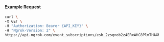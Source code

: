 <!-- Code generated for API Clients. DO NOT EDIT. -->

#### Example Request

```bash
curl \
-X GET \
-H "Authorization: Bearer {API_KEY}" \
-H "Ngrok-Version: 2" \
https://api.ngrok.com/event_subscriptions/esb_2zsqnob2z4ERxAHC8PlmTHAXM6O/sources/ip_policy_updated.v0
```
